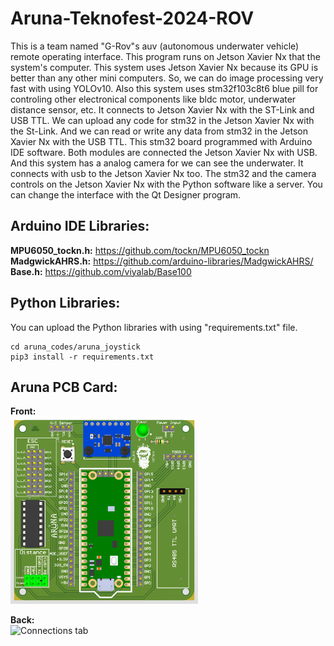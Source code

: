 # Aruna-Teknofest-2024-ROV

This is a team named "G-Rov"s auv (autonomous underwater vehicle) remote operating interface. This program runs on Jetson Xavier Nx that the system's computer. This system uses Jetson Xavier Nx because its GPU is better than any other mini computers. So, we can do image processing very fast with using YOLOv10. Also this system uses stm32f103c8t6 blue pill for controling other electronical components like bldc motor, underwater distance sensor, etc. It connects to Jetson Xavier Nx with the ST-Link and USB TTL. We can upload any code for stm32 in the Jetson Xavier Nx with the St-Link. And we can read or write any data from stm32 in the Jetson Xavier Nx with the USB TTL. This stm32 board programmed with Arduino IDE software. Both modules are connected the Jetson Xavier Nx with USB. And this system has a analog camera for we can see the underwater. It connects with usb to the Jetson Xavier Nx too. The stm32 and the camera controls on the Jetson Xavier Nx with the Python software like a server. You can change the interface with the Qt Designer program.

## Arduino IDE Libraries:
**MPU6050_tockn.h:** https://github.com/tockn/MPU6050_tockn<br>
**MadgwickAHRS.h:** https://github.com/arduino-libraries/MadgwickAHRS/<br>
**Base.h:** https://github.com/viyalab/Base100<br>

## Python Libraries:
You can upload the Python libraries with using "requirements.txt" file.<br>
```
cd aruna_codes/aruna_joystick
pip3 install -r requirements.txt
```

## Aruna PCB Card:

**Front:**<br>
<img src="aruna_pcb_card/aruna_pcb_card_front.png" alt="Connections tab" width="300"/>

**Back:**<br>
<img src="grov_pcb_card/grov_pcb_card_back.png" alt="Connections tab" width="300"/>
